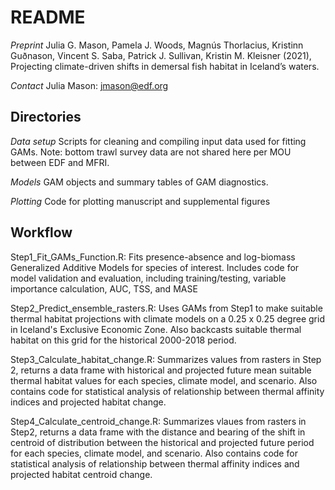 # README

*Preprint* Julia G. Mason, Pamela J. Woods, Magnús Thorlacius, Kristinn Guðnason, Vincent S. Saba, Patrick J. Sullivan, Kristin M. Kleisner (2021), Projecting climate-driven shifts in demersal fish habitat in Iceland’s waters.

*Contact* Julia Mason: jmason@edf.org

## Directories
*Data setup* Scripts for cleaning and compiling input data used for fitting GAMs. Note: bottom trawl survey data are not shared here per MOU between EDF and MFRI.

*Models* GAM objects and summary tables of GAM diagnostics.

*Plotting* Code for plotting manuscript and supplemental figures

## Workflow
Step1_Fit_GAMs_Function.R: Fits presence-absence and log-biomass Generalized Additive Models for species of interest. Includes code for model validation and evaluation, including training/testing, variable importance calculation, AUC, TSS, and MASE

Step2_Predict_ensemble_rasters.R: Uses GAMs from Step1 to make suitable thermal habitat projections with climate models on a 0.25 x 0.25 degree grid in Iceland's Exclusive Economic Zone. Also backcasts suitable thermal habitat on this grid for the historical 2000-2018 period. 

Step3_Calculate_habitat_change.R: Summarizes values from rasters in Step 2, returns a data frame with historical and projected future mean suitable thermal habitat values for each species, climate model, and scenario. Also contains code for statistical analysis of relationship between thermal affinity indices and projected habitat change. 

Step4_Calculate_centroid_change.R: Summarizes vlaues from rasters in Step2, returns a data frame with the distance and bearing of the shift in centroid of distribution between the historical and projected future period for each species, climate model, and scenario. Also contains code for statistical analysis of relationship between thermal affinity indices and projected habitat centroid change. 
